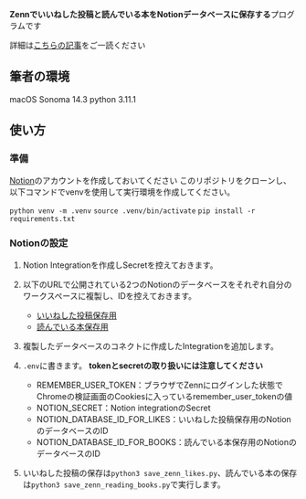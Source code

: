 **Zennでいいねした投稿と読んでいる本をNotionデータベースに保存する**プログラムです

詳細は[こちらの記事]()をご一読ください

## 筆者の環境

macOS Sonoma 14.3
python 3.11.1

## 使い方

### 準備
[Notion](https://www.notion.so/)のアカウントを作成しておいてください
このリポジトリをクローンし、以下コマンドでvenvを使用して実行環境を作成してください。

`python venv -m .venv`
`source .venv/bin/activate`
`pip install -r requirements.txt`

### Notionの設定

1. Notion Integrationを作成しSecretを控えておきます。
2. 以下のURLで公開されている2つのNotionのデータベースをそれぞれ自分のワークスペースに複製し、IDを控えておきます。
   - [いいねした投稿保存用](https://zealous-rosehip-7a8.notion.site/8d13f37a21914981840a995f70272d37?v=e498ea5550174a249f0dbae5af86b556&pvs=4)
   - [読んでいる本保存用](https://zealous-rosehip-7a8.notion.site/636574be4b7648349f217a735402b3ba?v=244e9c4d26b64af09889f84b10151689&pvs=4)
3. 複製したデータベースのコネクトに作成したIntegrationを追加します。

4. `.env`に書きます。
   **tokenとsecretの取り扱いには注意してください**
   - REMEMBER_USER_TOKEN：ブラウザでZennにログインした状態でChromeの検証画面のCookiesに入っているremember_user_tokenの値
   - NOTION_SECRET：Notion integrationのSecret
   - NOTION_DATABASE_ID_FOR_LIKES：いいねした投稿保存用のNotionのデータベースのID
   - NOTION_DATABASE_ID_FOR_BOOKS：読んでいる本保存用のNotionのデータベースのID
5. いいねした投稿の保存は`python3 save_zenn_likes.py`、読んでいる本の保存は`python3 save_zenn_reading_books.py`で実行します。

